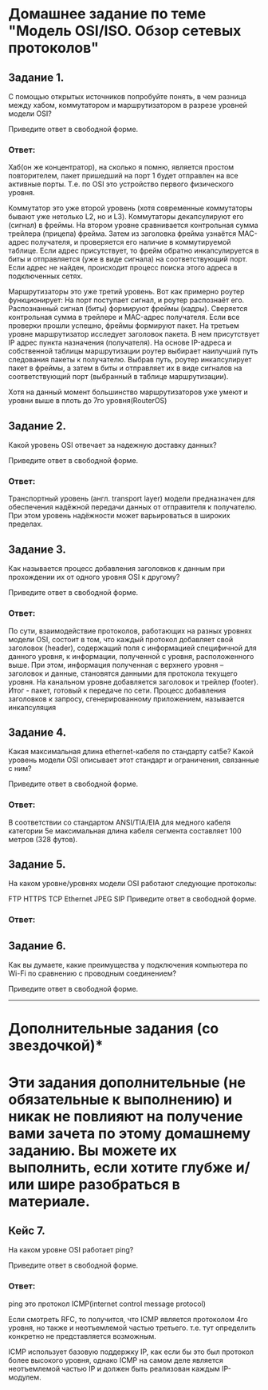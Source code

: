 # **Домашнее задание по теме "Модель OSI/ISO. Обзор сетевых протоколов"**

## Задание 1.

С помощью открытых источников попробуйте понять, в чем разница между хабом, коммутатором и маршрутизатором в разрезе уровней модели OSI?

Приведите ответ в свободной форме.

### Ответ: 

Хаб(он же концентратор), на сколько я помню, является простом повторителем, пакет пришедший на порт 1 будет отправлен на все активные порты. Т.е. по OSI это устройство первого физического уровня.

Коммутатор это уже второй уровень (хотя современные коммутаторы бывают уже нетолько L2, но и L3). Коммутаторы декапсулируют его (сигнал) в фреймы. На втором уровне сравнивается контрольная сумма трейлера (прицепа) фрейма. Затем из заголовка фрейма узнаётся MAC-адрес получателя, и проверяется его наличие в коммутируемой таблице. Если адрес присутствует, то фрейм обратно инкапсулируется в биты и отправляется (уже в виде сигнала) на соответствующий порт. Если адрес не найден, происходит процесс поиска этого адреса в подключенных сетях.

Маршрутизаторы это уже третий уровень. Вот как примерно роутер функционирует: На порт поступает сигнал, и роутер распознаёт его. Распознанный сигнал (биты) формируют фреймы (кадры). Сверяется контрольная сумма в трейлере и MAC-адрес получателя. Если все проверки прошли успешно, фреймы формируют пакет. На третьем уровне маршрутизатор исследует заголовок пакета. В нем присутствует IP адрес пункта назначения (получателя). На основе IP-адреса и собственной таблицы маршрутизации роутер выбирает наилучший путь следования пакеты к получателю. Выбрав путь, роутер инкапсулирует пакет в фреймы, а затем в биты и отправляет их в виде сигналов на соответствующий порт (выбранный в таблице маршрутизации).

Хотя на данный момент большинство маршрутизаторов уже умеют и уровни выше в плоть до 7го уровня(RouterOS)

## Задание 2.

Какой уровень OSI отвечает за надежную доставку данных?

Приведите ответ в свободной форме.

### Ответ: 

Транспортный уровень (англ. transport layer) модели предназначен для обеспечения надёжной передачи данных от отправителя к получателю. При этом уровень надёжности может варьироваться в широких пределах.

## Задание 3.

Как называется процесс добавления заголовков к данным при прохождении их от одного уровня OSI к другому?

Приведите ответ в свободной форме.

### Ответ: 

По сути, взаимодействие протоколов, работающих на разных уровнях модели OSI, состоит в том, что каждый протокол добавляет свой заголовок (header), содержащий поля с информацией специфичной для данного уровня, к информации, полученной с уровня, расположенного выше. При этом, информация полученная с верхнего уровня – заголовок и данные, становятся данными для протокола текущего уровня. На канальном уровне добавляется заголовок и трейлер (footer). Итог - пакет, готовый к передаче по сети. Процесс добавления заголовков к запросу, сгенерированному приложением, называется инкапсуляция

## Задание 4.

Какая максимальная длина ethernet-кабеля по стандарту cat5e? Какой уровень модели OSI описывает этот стандарт и ограничения, связанные с ним?

Приведите ответ в свободной форме.


### Ответ: 

В соответствии со стандартом ANSI/TIA/EIA для медного кабеля категории 5е максимальная длина кабеля сегмента составляет 100 метров (328 футов).



## Задание 5.

На каком уровне/уровнях модели OSI работают следующие протоколы:

FTP
HTTPS
TCP
Ethernet
JPEG
SIP
Приведите ответ в свободной форме.

### Ответ: 


## Задание 6.

Как вы думаете, какие преимущества у подключения компьютера по Wi-Fi по сравнению с проводным соединением?

Приведите ответ в свободной форме.

________________________________________________________

# Дополнительные задания (со звездочкой)*

# Эти задания дополнительные (не обязательные к выполнению) и никак не повлияют на получение вами зачета по этому домашнему заданию. Вы можете их выполнить, если хотите глубже и/или шире разобраться в материале.

## Кейс 7.

На каком уровне OSI работает ping?

Приведите ответ в свободной форме.


### Ответ: 

ping это протокол ICMP(internet control message protocol)

Если смотреть RFC, то получится, что ICMP является протоколом 4го уровня, но также и неотъемлемой частью третьего. т.е. тут определить конкретно не представляется возможным.

ICMP использует базовую поддержку IP, как если бы это был протокол более высокого
уровня, однако ICMP на самом деле является неотъемлемой частью IP и должен быть реализован каждым IP-модулем.


